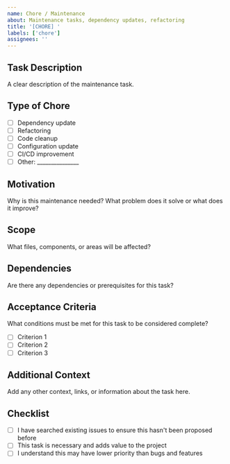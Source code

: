 ```yaml
---
name: Chore / Maintenance
about: Maintenance tasks, dependency updates, refactoring
title: '[CHORE] '
labels: ['chore']
assignees: ''
---
```


## Task Description

A clear description of the maintenance task.

## Type of Chore

- [ ] Dependency update
- [ ] Refactoring
- [ ] Code cleanup
- [ ] Configuration update
- [ ] CI/CD improvement
- [ ] Other: _______________

## Motivation

Why is this maintenance needed? What problem does it solve or what does it improve?

## Scope

What files, components, or areas will be affected?

## Dependencies

Are there any dependencies or prerequisites for this task?

## Acceptance Criteria

What conditions must be met for this task to be considered complete?

- [ ] Criterion 1
- [ ] Criterion 2
- [ ] Criterion 3

## Additional Context

Add any other context, links, or information about the task here.

## Checklist

- [ ] I have searched existing issues to ensure this hasn't been proposed before
- [ ] This task is necessary and adds value to the project
- [ ] I understand this may have lower priority than bugs and features
